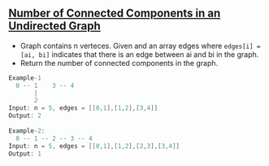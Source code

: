 ## [Number of Connected Components in an Undirected Graph](https://leetcode.com/problems/number-of-connected-components-in-an-undirected-graph/)
- Graph contains n verteces. Given and an array edges where `edges[i] = [ai, bi]` indicates that there is an edge between ai and bi in the graph.
- Return the number of connected components in the graph.
```c
Example-1
  0 -- 1    3 -- 4
       |
       2
Input: n = 5, edges = [[0,1],[1,2],[3,4]]
Output: 2
  
Example-2:
  0 -- 1 -- 2 -- 3 -- 4
Input: n = 5, edges = [[0,1],[1,2],[2,3],[3,4]]
Output: 1
```
